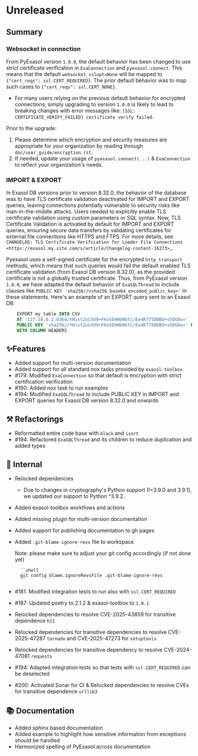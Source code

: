 # Unreleased

## Summary

### Websocket in connection

From PyExasol version `1.0.0`, the default behavior has been changed to use strict
certificate verification in `ExaConnection` and `pyexasol.connect`. This means that
the default `websocket_sslopt=None` will be mapped to
`{"cert_reqs": ssl.CERT_REQUIRED}`. The prior default behavior was to map such cases
to `{"cert_reqs": ssl.CERT_NONE}`.

* For many users relying on the previous default behavior for encrypted connections,
simply upgrading to version `1.0.0` is likely to lead to breaking changes with error
messages like: `[SSL: CERTIFICATE_VERIFY_FAILED] certificate verify failed`.

Prior to the upgrade:
1. Please determine which encryption and security measures are appropriate for your
organization by reading through `doc/user_guide/encryption.rst`.
2. If needed, update your usage of `pyexasol.connect(...)` & `ExaConnection` to
reflect your organization's needs.

### IMPORT & EXPORT

In Exasol DB versions prior to version 8.32.0, the behavior of the database was to have TLS
certificate validation deactivated for IMPORT
and EXPORT queries, leaving connections potentially vulnerable to security risks like
man-in-the-middle attacks. Users needed to explicitly enable TLS certificate validation
using custom parameters or SQL syntax. Now, TLS Certificate Validation is activated by
default for IMPORT and EXPORT queries, ensuring secure data transfers by validating
certificates for external file connections like HTTPS and FTPS. For more details, see
`CHANGELOG: TLS Certificate Verification for Loader File Connections <https://exasol.my.site.com/s/article/Changelog-content-16273>`_.

Pyexasol uses a self-signed certificate for the encrypted `http_transport` methods, which means that such queries would
fail the default enabled TLS certificate validation (from Exasol DB version 8.32.0), as the provided certificate is not a globally trusted certificate.
Thus, from PyExasol version `1.0.0`, we have adapted the default behavior of `ExaSQLThread` to include clauses like
`PUBLIC KEY 'sha256//<sha256_base64_encoded_public_key>'` in these statements. Here's an example of an EXPORT query sent to an Exasol DB:

```sql
    EXPORT my_table INTO CSV
    AT '127.18.0.2:8364/YHistZoLhU9+FKoSEHHbNGtC/Ee4KT75DDBO+s5OG8o='
    PUBLIC KEY 'sha256//YHistZoLhU9+FKoSEHHbNGtC/Ee4KT75DDBO+s5OG8o=' FILE '000.gz'
    WITH COLUMN HEADERS
```

## ✨Features

* Added support for multi-version documentation
* Added support for all standard nox tasks provided by `exasol-toolbox`
* #179: Modified `ExaConnection` so that default is encryption with strict certification verification
* #190: Added nox task to run examples
* #194: Modified `ExaSQLThread` to include PUBLIC KEY in IMPORT and EXPORT queries for Exasol DB version 8.32.0 and onwards

## ⚒️ Refactorings

* Reformatted entire code base with `black` and `isort`
* #194: Refactored `ExaSQLThread` and its children to reduce duplication and added types

## 🔩 Internal

* Relocked dependencies
  * Due to changes in cryptography's Python support (!=3.9.0 and 3.9.1), we updated our support to Python ^3.9.2.
* Added exasol-toolbox workflows and actions
* Added missing plugin for multi-version documentation
* Added support for publishing documentation to gh pages
* Added `.git-blame-ignore-revs` file to workspace

    Note: please make sure to adjust your git config accordingly (if not done yet)

        ``shell
        git config blame.ignoreRevsFile .git-blame-ignore-revs
        ``
* #181: Modified integration tests to run also with `ssl.CERT_REQUIRED`
* #187: Updated poetry to 2.1.2 & exasol-toolbox to `1.0.1`
* Relocked dependencies to resolve CVE-2025-43859 for transitive dependence `h11`
* Relocked dependencies for transitive dependencies to resolve CVE-2025-47287 `tornado` and CVE-2025-47273 for `setuptools`
* Relocked dependencies for transitive dependency to resolve CVE-2024-47081  `requests`
* #194: Adapted integration tests so that tests with `ssl.CERT_REQUIRED` can be deselected
* #200: Activated Sonar for CI & Relocked dependencies to resolve CVEs for transitive dependence `urllib3`

## 📚 Documentation

* Added sphinx based documentation
* Added example to highlight how sensitive information from exceptions should be handled
* Harmonized spelling of PyExasol across documentation
